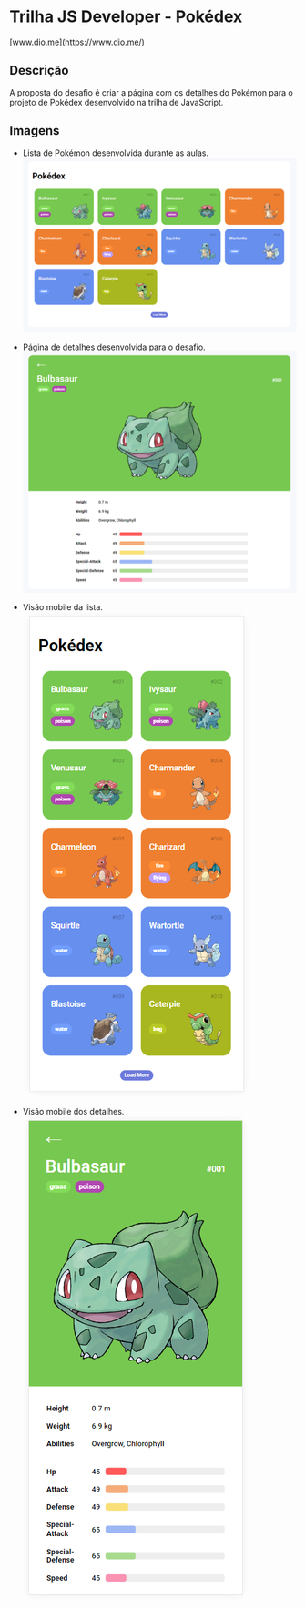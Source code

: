 # Trilha JS Developer - Pokédex

[www.dio.me](https://www.dio.me/)

## Descrição

A proposta do desafio é criar a página com os detalhes do Pokémon para o projeto de Pokédex desenvolvido na trilha de JavaScript.

## Imagens

- Lista de Pokémon desenvolvida durante as aulas.  
![lista](./docs/lista.png)

- Página de detalhes desenvolvida para o desafio.  
![detalhe](./docs/detalhe.png)

- Visão mobile da lista.  
![lista-mobile](docs/lista-mobile.png)

- Visão mobile dos detalhes.  
![detalhe-mobile](docs/detalhe-mobile.png)
